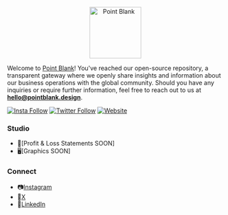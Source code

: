<p align="center">
  <a href="https://www.pointblank.design/" target='_blank'>
    <img alt="Point Blank" src="https://www.pointblank.design/_next/image?url=%2F_next%2Fstatic%2Fmedia%2Fmaster-20.43ce37de.png&w=3840&q=75" width="120">
  </a>
</p>


Welcome to  [Point Blank](https://www.pointblank.design/)!  You've reached our open-source repository, 
a transparent gateway where we openly share insights and information about our business operations with the global community. 
Should you have any inquiries or require further information, feel free to reach out to us at **hello@pointblank.design**. 

[![Insta Follow](https://img.shields.io/badge/Instagram-E4405F?style=for-the-badge&logo=instagram&logoColor=white)](https://www.instagram.com/pointblank.design/)
[![Twitter Follow](https://img.shields.io/twitter/follow/sanctucompu.svg?style=social&logo=twitter&label=Follow)](https://twitter.com/PointBlankpbk)
[![Website](https://img.shields.io/website-up-down-green-red/http/shields.io.svg?label=sanctuary.computer)](https://www.pointblank.design/)


### Studio

- 💸[Profit & Loss Statements SOON]
- 🖥[Graphics SOON]


### Connect

- 📷[Instagram](https://www.instagram.com/pointblank.design/)
- 🙅[X](https://twitter.com/PointBlankpbk)
- 🌊[LinkedIn](https://www.linkedin.com/company/pointblankpbk/)
